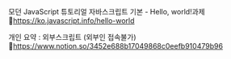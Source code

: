 모던 JavaScript 튜토리얼
    자바스크립트 기본 - Hello, world!과제
🔗https://ko.javascript.info/hello-world


개인 요약 : 외부스크립트 (외부인 접속불가)
🔗https://www.notion.so/3452e688b17049868c0eefb910479b96